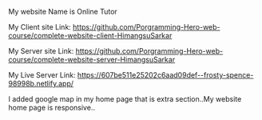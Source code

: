 My website Name is Online Tutor

My Client site Link: https://github.com/Porgramming-Hero-web-course/complete-website-client-HimangsuSarkar

My Server site Link: https://github.com/Porgramming-Hero-web-course/complete-website-server-HimangsuSarkar

My Live Server Link: https://607be511e25202c6aad09def--frosty-spence-98998b.netlify.app/

I added google map in my home page that is extra section..My website home page is responsive..
